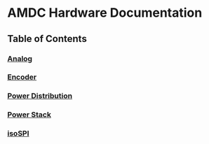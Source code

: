 # AMDC Hardware Documentation

## Table of Contents

### [Analog](Analog.md)

### [Encoder](Encoder.md)

### [Power Distribution](PowerDistribution.md)

### [Power Stack](PowerStack.md)

### [isoSPI](isoSPI.md)

